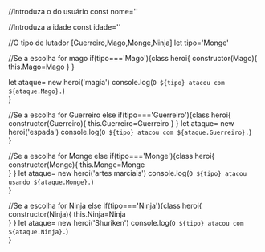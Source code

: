 //Introduza o do usuário
const nome=''

//Introduza a idade
const idade=''

//O tipo de lutador [Guerreiro,Mago,Monge,Ninja]
let tipo='Monge'

//Se a escolha for mago
if(tipo==='Mago'){class heroi{
    constructor(Mago){
      this.Mago=Mago
    }
}

let ataque= new heroi('magia')
console.log(`O ${tipo} atacou com ${ataque.Mago}.`)    
}

//Se a escolha for Guerreiro
else if(tipo==='Guerreiro'){class heroi{
    constructor(Guerreiro){
      this.Guerreiro=Guerreiro
    }
}
let ataque= new heroi('espada')
console.log(`O ${tipo} atacou com ${ataque.Guerreiro}.`)    
}

//Se a escolha for Monge
else if(tipo==='Monge'){class heroi{
    constructor(Monge){
      this.Monge=Monge     
    }
}
let ataque= new heroi('artes marciais')
console.log(`O ${tipo} atacou usando ${ataque.Monge}.`)    
}

//Se a escolha for Ninja
else if(tipo==='Ninja'){class heroi{
    constructor(Ninja){
      this.Ninja=Ninja  
    }
}
let ataque= new heroi('Shuriken')
console.log(`O ${tipo} atacou com ${ataque.Ninja}.`)    
}
